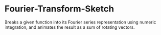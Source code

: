 # Fourier-Transform-Sketch
Breaks a given function into its Fourier series representation using numeric integration, and animates the result as a sum of rotating vectors.
